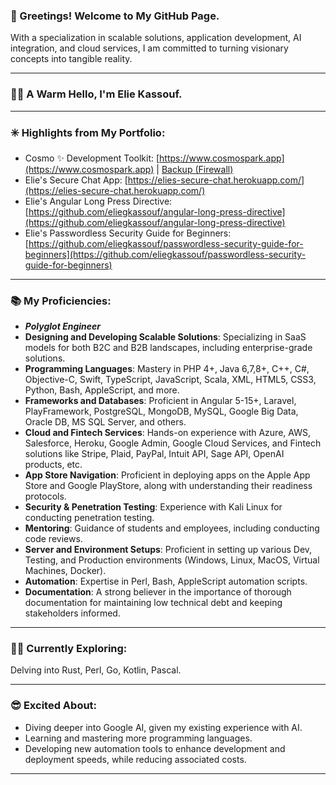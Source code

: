 ### 👋 Greetings! Welcome to My GitHub Page.

With a specialization in scalable solutions, application development, AI integration, and cloud services, I am committed to turning visionary concepts into tangible reality.

---

### 🙋‍♂️ A Warm Hello, I'm Elie Kassouf.

---

### ✳️ Highlights from My Portfolio:

*   Cosmo ✨ Development Toolkit: [https://www.cosmospark.app](https://www.cosmospark.app) | [Backup (Firewall)](https://cosmospark-746c2c374c5d.herokuapp.com)
*   Elie's Secure Chat App: [https://elies-secure-chat.herokuapp.com/](https://elies-secure-chat.herokuapp.com/)
*   Elie's Angular Long Press Directive: [https://github.com/eliegkassouf/angular-long-press-directive](https://github.com/eliegkassouf/angular-long-press-directive)
*   Elie's Passwordless Security Guide for Beginners: [https://github.com/eliegkassouf/passwordless-security-guide-for-beginners](https://github.com/eliegkassouf/passwordless-security-guide-for-beginners)

---

### 📚 My Proficiencies:

*   _**Polyglot Engineer**_
*   **Designing and Developing Scalable Solutions**: Specializing in SaaS models for both B2C and B2B landscapes, including enterprise-grade solutions.
*   **Programming Languages**: Mastery in PHP 4+, Java 6,7,8+, C++, C#, Objective-C, Swift, TypeScript, JavaScript, Scala, XML, HTML5, CSS3, Python, Bash, AppleScript, and more.
*   **Frameworks and Databases**: Proficient in Angular 5-15+, Laravel, PlayFramework, PostgreSQL, MongoDB, MySQL, Google Big Data, Oracle DB, MS SQL Server, and others.
*   **Cloud and Fintech Services**: Hands-on experience with Azure, AWS, Salesforce, Heroku, Google Admin, Google Cloud Services, and Fintech solutions like Stripe, Plaid, PayPal, Intuit API, Sage API, OpenAI products, etc.
*   **App Store Navigation**: Proficient in deploying apps on the Apple App Store and Google PlayStore, along with understanding their readiness protocols.
*   **Security & Penetration Testing**: Experience with Kali Linux for conducting penetration testing.
*   **Mentoring**: Guidance of students and employees, including conducting code reviews.
*   **Server and Environment Setups**: Proficient in setting up various Dev, Testing, and Production environments (Windows, Linux, MacOS, Virtual Machines, Docker).
*   **Automation**: Expertise in Perl, Bash, AppleScript automation scripts.
*   **Documentation**: A strong believer in the importance of thorough documentation for maintaining low technical debt and keeping stakeholders informed.

---

### 🕵️‍♂️ Currently Exploring:

Delving into Rust, Perl, Go, Kotlin, Pascal.

---

### 😎 Excited About:

*   Diving deeper into Google AI, given my existing experience with AI.
*   Learning and mastering more programming languages.
*   Developing new automation tools to enhance development and deployment speeds, while reducing associated costs.

---
